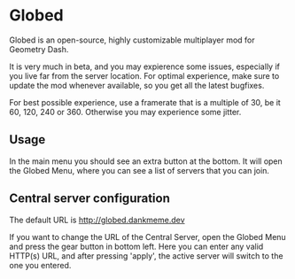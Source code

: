 # Globed

Globed is an open-source, highly customizable multiplayer mod for Geometry Dash.

It is very much in beta, and you may expierence some issues, especially if you live far from the server location. For optimal experience, make sure to update the mod whenever available, so you get all the latest bugfixes.

For best possible experience, use a framerate that is a multiple of 30, be it 60, 120, 240 or 360. Otherwise you may experience some jitter.

## Usage

In the main menu you should see an extra button at the bottom. It will open the Globed Menu, where you can see a list of servers that you can join.

## Central server configuration

The default URL is http://globed.dankmeme.dev

If you want to change the URL of the Central Server, open the Globed Menu and press the gear button in bottom left. Here you can enter any valid HTTP(s) URL, and after pressing 'apply', the active server will switch to the one you entered.
